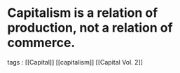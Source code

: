 # Capitalism is a relation of production, not a relation of commerce.

tags
: [[Capital]] [[capitalism]] [[Capital Vol. 2]]

